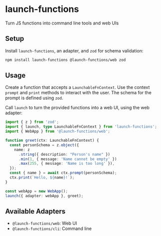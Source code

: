 # launch-functions

Turn JS functions into command line tools and web UIs

## Setup

Install `launch-functions`, an adapter, and `zod` for schema validation:

```bash
npm install launch-functions @launch-functions/web zod
```

## Usage

Create a function that accepts a `LaunchableFnContext`. Use the context `prompt` and `print` methods to interact with the user. The schema for the prompt is defined using `zod`.

Call `launch` to turn the provided functions into a web UI, using the web adapter:

```ts
import { z } from 'zod';
import { launch, type LaunchableFnContext } from 'launch-functions';
import { WebApp } from '@launch-functions/web';

function greet(ctx: LaunchableFnContext) {
  const personSchema = z.object({
    name: z
      .string({ description: "Person's name" })
      .min(1, { message: 'Name cannot be empty' })
      .max(255, { message: 'Name is too long' }),
  });
  const { name } = await ctx.prompt(personSchema);
  ctx.print(`Hello, ${name}!`);
}

const webApp = new WebApp();
launch({ adapter: webApp }, greet);
```

## Available Adapters

- `@launch-functions/web`: Web UI
- `@launch-functions/cli`: Command line
